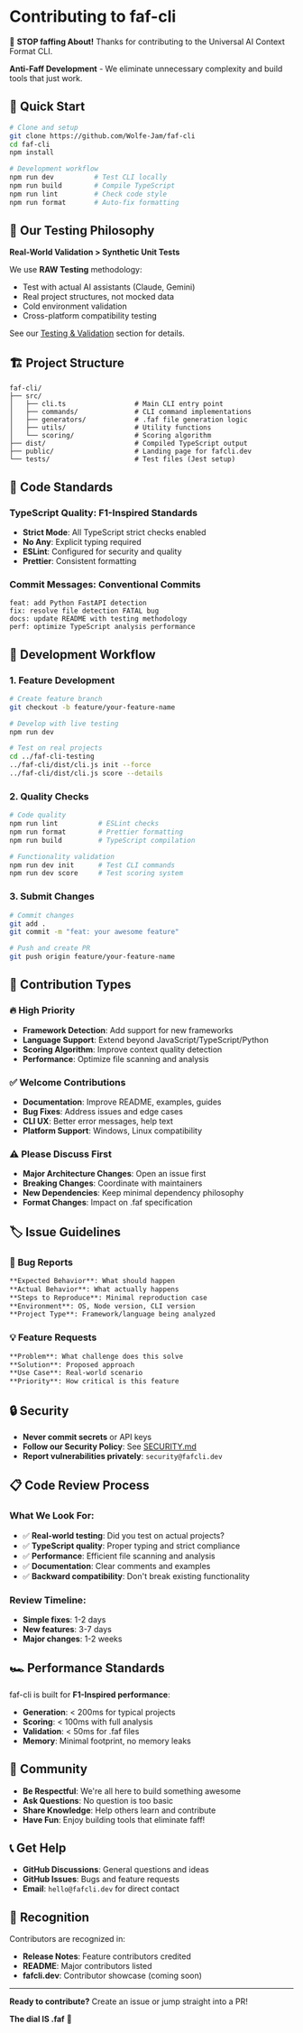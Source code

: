 # Contributing to faf-cli

🚀 **STOP faffing About!** Thanks for contributing to the Universal AI Context Format CLI.

**Anti-Faff Development** - We eliminate unnecessary complexity and build tools that just work.

## 🎯 **Quick Start**

```bash
# Clone and setup
git clone https://github.com/Wolfe-Jam/faf-cli
cd faf-cli
npm install

# Development workflow  
npm run dev          # Test CLI locally
npm run build        # Compile TypeScript
npm run lint         # Check code style
npm run format       # Auto-fix formatting
```

## 🧪 **Our Testing Philosophy**

**Real-World Validation > Synthetic Unit Tests**

We use **RAW Testing** methodology:
- Test with actual AI assistants (Claude, Gemini)
- Real project structures, not mocked data
- Cold environment validation  
- Cross-platform compatibility testing

See our [Testing & Validation](README.md#-testing--validation) section for details.

## 🏗️ **Project Structure**

```
faf-cli/
├── src/
│   ├── cli.ts                 # Main CLI entry point
│   ├── commands/              # CLI command implementations
│   ├── generators/            # .faf file generation logic
│   ├── utils/                 # Utility functions
│   └── scoring/               # Scoring algorithm
├── dist/                      # Compiled TypeScript output
├── public/                    # Landing page for fafcli.dev
└── tests/                     # Test files (Jest setup)
```

## 🎨 **Code Standards**

### **TypeScript Quality**: F1-Inspired Standards
- **Strict Mode**: All TypeScript strict checks enabled
- **No Any**: Explicit typing required
- **ESLint**: Configured for security and quality
- **Prettier**: Consistent formatting

### **Commit Messages**: Conventional Commits
```
feat: add Python FastAPI detection
fix: resolve file detection FATAL bug  
docs: update README with testing methodology
perf: optimize TypeScript analysis performance
```

## 🚀 **Development Workflow**

### **1. Feature Development**
```bash
# Create feature branch
git checkout -b feature/your-feature-name

# Develop with live testing
npm run dev

# Test on real projects
cd ../faf-cli-testing
../faf-cli/dist/cli.js init --force
../faf-cli/dist/cli.js score --details
```

### **2. Quality Checks**
```bash
# Code quality
npm run lint          # ESLint checks
npm run format        # Prettier formatting
npm run build         # TypeScript compilation

# Functionality validation
npm run dev init      # Test CLI commands
npm run dev score     # Test scoring system
```

### **3. Submit Changes**
```bash
# Commit changes
git add .
git commit -m "feat: your awesome feature"

# Push and create PR
git push origin feature/your-feature-name
```

## 🎯 **Contribution Types**

### **🔥 High Priority**
- **Framework Detection**: Add support for new frameworks
- **Language Support**: Extend beyond JavaScript/TypeScript/Python
- **Scoring Algorithm**: Improve context quality detection
- **Performance**: Optimize file scanning and analysis

### **✅ Welcome Contributions**
- **Documentation**: Improve README, examples, guides
- **Bug Fixes**: Address issues and edge cases  
- **CLI UX**: Better error messages, help text
- **Platform Support**: Windows, Linux compatibility

### **⚠️ Please Discuss First**
- **Major Architecture Changes**: Open an issue first
- **Breaking Changes**: Coordinate with maintainers
- **New Dependencies**: Keep minimal dependency philosophy
- **Format Changes**: Impact on .faf specification

## 🏷️ **Issue Guidelines**

### **🐛 Bug Reports**
```markdown
**Expected Behavior**: What should happen
**Actual Behavior**: What actually happens  
**Steps to Reproduce**: Minimal reproduction case
**Environment**: OS, Node version, CLI version
**Project Type**: Framework/language being analyzed
```

### **💡 Feature Requests**  
```markdown
**Problem**: What challenge does this solve
**Solution**: Proposed approach
**Use Case**: Real-world scenario
**Priority**: How critical is this feature
```

## 🔒 **Security**

- **Never commit secrets** or API keys
- **Follow our Security Policy**: See [SECURITY.md](SECURITY.md)
- **Report vulnerabilities privately**: `security@fafcli.dev`

## 📋 **Code Review Process**

### **What We Look For**:
- ✅ **Real-world testing**: Did you test on actual projects?
- ✅ **TypeScript quality**: Proper typing and strict compliance  
- ✅ **Performance**: Efficient file scanning and analysis
- ✅ **Documentation**: Clear comments and examples
- ✅ **Backward compatibility**: Don't break existing functionality

### **Review Timeline**:
- **Simple fixes**: 1-2 days
- **New features**: 3-7 days  
- **Major changes**: 1-2 weeks

## 🏎️ **Performance Standards**

faf-cli is built for **F1-Inspired performance**:

- **Generation**: < 200ms for typical projects
- **Scoring**: < 100ms with full analysis
- **Validation**: < 50ms for .faf files
- **Memory**: Minimal footprint, no memory leaks

## 🤝 **Community**

- **Be Respectful**: We're all here to build something awesome
- **Ask Questions**: No question is too basic
- **Share Knowledge**: Help others learn and contribute
- **Have Fun**: Enjoy building tools that eliminate faff!

## 📞 **Get Help**

- **GitHub Discussions**: General questions and ideas
- **GitHub Issues**: Bugs and feature requests  
- **Email**: `hello@fafcli.dev` for direct contact

## 🎉 **Recognition**

Contributors are recognized in:
- **Release Notes**: Feature contributors credited
- **README**: Major contributors listed
- **fafcli.dev**: Contributor showcase (coming soon)

---

**Ready to contribute?** Create an issue or jump straight into a PR!

**The dial IS .faf** 🎯